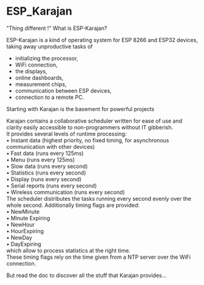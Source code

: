 # ESP_Karajan
"Thing different !" What is ESP-Karajan?  
  
ESP-Karajan is a kind of operating system for ESP 8266 and ESP32 devices, taking away unproductive tasks of   
- initializing the processor,  
- WiFi connection,  
- the displays,  
- online dashboards,  
- measurement chips,  
- communication between ESP devices,  
- connection to a remote PC.    
  
Starting with Karajan is the basement for powerful projects  

Karajan contains a collaborative scheduler written for ease of use and clarity easily accessible to non-programmers without IT gibberish.  
It provides several levels of runtime processing:  
    • Instant data (highest priority, no fixed timing, for asynchronous communication with other devices)  
    • Fast data  (runs every 125ms)  
    • Menu        (runs every 125ms)  
    • Slow data (runs every second)  
    • Statistics   (runs every second)   
    • Display      (runs every second)  
    • Serial reports  (runs every second)  
    • Wireless communication  (runs every second)  
The scheduler distributes the tasks running every second evenly over the whole second.
Additionally timing flags are provided:  
    • NewMinute  
    • Minute Expiring  
    • NewHour  
    • HourExpiring  
    • NewDay  
    • DayExpiring  
which allow to process statistics at the right time.  
These timing flags rely on the time given from a NTP server over the WiFi connection.  

But read the doc to discover all the stuff that Karajan provides...  
